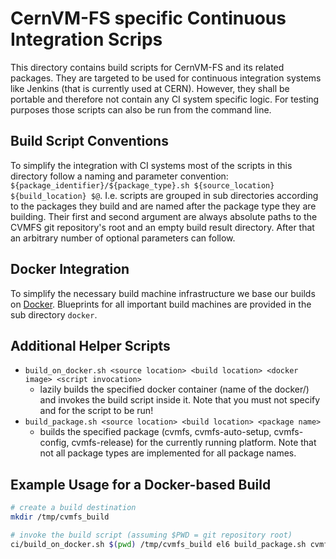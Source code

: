 # CernVM-FS specific Continuous Integration Scrips
This directory contains build scripts for CernVM-FS and its related packages. They are targeted to be used for continuous integration systems like Jenkins (that is currently used at CERN). However, they shall be portable and therefore not contain any CI system specific logic. For testing purposes those scripts can also be run from the command line.

## Build Script Conventions
To simplify the integration with CI systems most of the scripts in this directory follow a naming and parameter convention: `${package_identifier}/${package_type}.sh ${source_location} ${build_location} $@`.
I.e. scripts are grouped in sub directories according to the packages they build and are named after the package type they are building. Their first and second argument are always absolute paths to the CVMFS git repository's root and an empty build result directory. After that an arbitrary number of optional parameters can follow.

## Docker Integration
To simplify the necessary build machine infrastructure we base our builds on [Docker](https://www.docker.com/). Blueprints for all important build machines are provided in the sub directory `docker`.

## Additional Helper Scripts
* `build_on_docker.sh <source location> <build location> <docker image> <script invocation>`
  * lazily builds the specified docker container (name of the docker/<subdirectory>) and invokes the build script inside it. Note that you must not specify <source location> and <build location> for the script to be run!
* `build_package.sh <source location> <build location> <package name>`
  * builds the specified package (cvmfs, cvmfs-auto-setup, cvmfs-config, cvmfs-release) for the currently running platform. Note that not all package types are implemented for all package names.

## Example Usage for a Docker-based Build

```bash
# create a build destination
mkdir /tmp/cvmfs_build

# invoke the build script (assuming $PWD = git repository root)
ci/build_on_docker.sh $(pwd) /tmp/cvmfs_build el6 build_package.sh cvmfs
```
